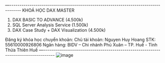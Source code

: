 —------------------------------------------------------------------------------------
KHOÁ HỌC DAX MASTER

1. DAX BASIC TO ADVANCE (4.500k)
2. SQL Server Analysis Service (1.500k)
3. DAX Case Study + DAX Visualization (4.500k)

Đăng ký khóa học chuyển khoản:
Chủ tài khoản: Nguyen Huy Hoang
STK: 55610000926806
Ngân hàng: BIDV – Chi nhánh Phú Xuân – TP. Huế - Tỉnh Thừa Thiên Huế
—------------------------------------------------------------------------------------
![image](https://github.com/hoanghce/DAX-Master-Production/assets/87324837/871bbb9d-4be2-40a0-98ea-dcdd16875b4c)

